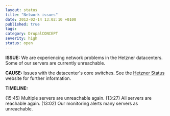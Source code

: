 ```yaml
---
layout: status
title: "Network issues"
date: 2012-02-14 13:02:10 +0100
published: true
tags:
category: DrupalCONCEPT
severity: high
status: open
---
```


**ISSUE:** We are experiencing network problems in the Hetzner datacenters. Some of our servers are currently unreachable.

**CAUSE:** Issues with the datacenter's core switches. See the [Hetzner Status](http://www.hetzner-status.de/en.html#351) website for further information.

**TIMELINE:**

(15:45) Multiple servers are unreachable again.
(13:27) All servers are reachable again.
(13:02) Our monitoring alerts many servers as unreachable.
